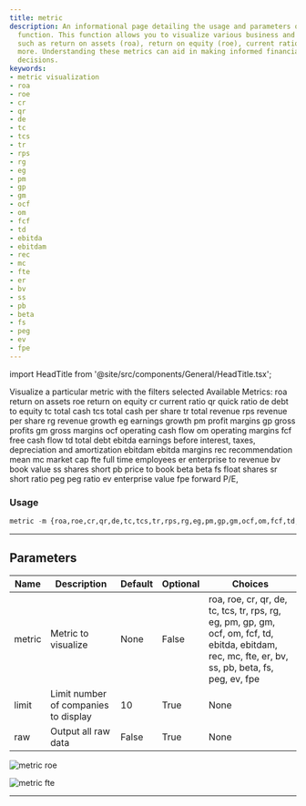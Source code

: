 ```yaml
---
title: metric
description: An informational page detailing the usage and parameters of the 'metric'
  function. This function allows you to visualize various business and economic metrics
  such as return on assets (roa), return on equity (roe), current ratio (cr), and
  more. Understanding these metrics can aid in making informed financial and business
  decisions.
keywords:
- metric visualization
- roa
- roe
- cr
- qr
- de
- tc
- tcs
- tr
- rps
- rg
- eg
- pm
- gp
- gm
- ocf
- om
- fcf
- td
- ebitda
- ebitdam
- rec
- mc
- fte
- er
- bv
- ss
- pb
- beta
- fs
- peg
- ev
- fpe
---
```


import HeadTitle from '@site/src/components/General/HeadTitle.tsx';

<HeadTitle title="metric - Sia - Stocks - Reference | OpenBB Terminal Docs" />

Visualize a particular metric with the filters selected Available Metrics: roa return on assets roe return on equity cr current ratio qr quick ratio de debt to equity tc total cash tcs total cash per share tr total revenue rps revenue per share rg revenue growth eg earnings growth pm profit margins gp gross profits gm gross margins ocf operating cash flow om operating margins fcf free cash flow td total debt ebitda earnings before interest, taxes, depreciation and amortization ebitdam ebitda margins rec recommendation mean mc market cap fte full time employees er enterprise to revenue bv book value ss shares short pb price to book beta beta fs float shares sr short ratio peg peg ratio ev enterprise value fpe forward P/E,

### Usage

```python
metric -m {roa,roe,cr,qr,de,tc,tcs,tr,rps,rg,eg,pm,gp,gm,ocf,om,fcf,td,ebitda,ebitdam,rec,mc,fte,er,bv,ss,pb,beta,fs,peg,ev,fpe} [-l LIMIT] [-r]
```

---

## Parameters

| Name | Description | Default | Optional | Choices |
| ---- | ----------- | ------- | -------- | ------- |
| metric | Metric to visualize | None | False | roa, roe, cr, qr, de, tc, tcs, tr, rps, rg, eg, pm, gp, gm, ocf, om, fcf, td, ebitda, ebitdam, rec, mc, fte, er, bv, ss, pb, beta, fs, peg, ev, fpe |
| limit | Limit number of companies to display | 10 | True | None |
| raw | Output all raw data | False | True | None |

![metric roe](https://user-images.githubusercontent.com/46355364/159276031-ad84d153-9cb3-440e-9771-090aa6c467c4.png)

![metric fte](https://user-images.githubusercontent.com/46355364/159276335-d0ecb16f-eac2-421f-b69e-3bbffe126bd1.png)

---
